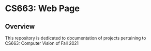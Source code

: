 # CS663: Web Page

## Overview

This repository is dedicated to documentation of projects pertaining to CS663: Computer Vision of Fall 2021
